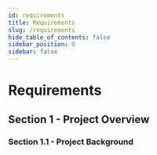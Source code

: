 ```yaml
---
id: requirements
title: Requirements
slug: /requirements
hide_table_of_contents: false
sidebar_position: 0
sidebar: false
---
```



# Requirements

## Section 1 - Project Overview

### Section 1.1 - Project Background

